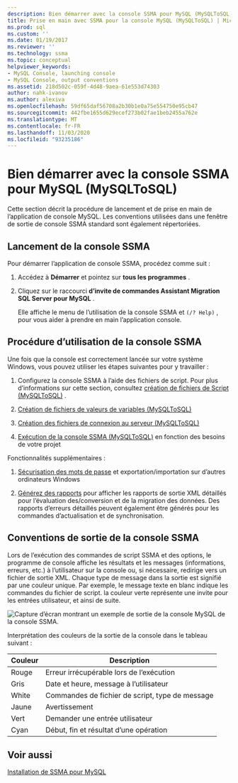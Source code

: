 ```yaml
---
description: Bien démarrer avec la console SSMA pour MySQL (MySQLToSQL)
title: Prise en main avec SSMA pour la console MySQL (MySQLToSQL) | Microsoft Docs
ms.prod: sql
ms.custom: ''
ms.date: 01/19/2017
ms.reviewer: ''
ms.technology: ssma
ms.topic: conceptual
helpviewer_keywords:
- MySQL Console, launching console
- MySQL Console, output conventions
ms.assetid: 218d502c-059f-4d48-9aea-61e553d74303
author: nahk-ivanov
ms.author: alexiva
ms.openlocfilehash: 59df65daf56708a2b30b1e0a75e554750e95cb47
ms.sourcegitcommit: 442fbe1655d629ecef273b02fae1beb2455a762e
ms.translationtype: MT
ms.contentlocale: fr-FR
ms.lasthandoff: 11/03/2020
ms.locfileid: "93235186"
---
```

# <a name="getting-started-with-ssma-for-mysql-console-mysqltosql"></a>Bien démarrer avec la console SSMA pour MySQL (MySQLToSQL)
Cette section décrit la procédure de lancement et de prise en main de l’application de console MySQL. Les conventions utilisées dans une fenêtre de sortie de console SSMA standard sont également répertoriées.  
  
## <a name="launching-ssma-console"></a>Lancement de la console SSMA  
Pour démarrer l’application de console SSMA, procédez comme suit :  
  
1.  Accédez à **Démarrer** et pointez sur **tous les programmes** .  
  
2.  Cliquez sur le raccourci **d’invite de commandes Assistant Migration SQL Server pour MySQL** .  
  
    Elle affiche le menu de l’utilisation de la console SSMA et `(/? Help)` , pour vous aider à prendre en main l’application console.  
  
## <a name="procedure-for-using-the-ssma-console"></a>Procédure d’utilisation de la console SSMA  
Une fois que la console est correctement lancée sur votre système Windows, vous pouvez utiliser les étapes suivantes pour y travailler :  
  
1.  Configurez la console SSMA à l’aide des fichiers de script. Pour plus d’informations sur cette section, consultez [création de fichiers de Script &#40;MySQLToSQL&#41;](../../ssma/mysql/creating-script-files-mysqltosql.md) .  
  
2.  [Création de fichiers de valeurs de variables &#40;MySQLToSQL&#41;](../../ssma/mysql/creating-variable-value-files-mysqltosql.md)  
  
3.  [Création des fichiers de connexion au serveur &#40;MySQLToSQL&#41;](../../ssma/mysql/creating-the-server-connection-files-mysqltosql.md)  
  
4.  [Exécution de la console SSMA &#40;MySQLToSQL&#41;](../../ssma/mysql/executing-the-ssma-console-mysqltosql.md) en fonction des besoins de votre projet  
  
Fonctionnalités supplémentaires :  
  
1.  [Sécurisation des mots de passe](managing-passwords-mysqltosql.md) et exportation/importation sur d’autres ordinateurs Windows  
  
2.  [Générez des rapports](generating-reports-mysqltosql.md) pour afficher les rapports de sortie XML détaillés pour l’évaluation des/conversion et de la migration des données. Des rapports d’erreurs détaillés peuvent également être générés pour les commandes d’actualisation et de synchronisation.  
  
## <a name="ssma-console-output-conventions"></a>Conventions de sortie de la console SSMA  
Lors de l’exécution des commandes de script SSMA et des options, le programme de console affiche les résultats et les messages (informations, erreurs, etc.) à l’utilisateur sur la console ou, si nécessaire, redirige vers un fichier de sortie XML. Chaque type de message dans la sortie est signifié par une couleur unique. Par exemple, le message texte en blanc indique les commandes du fichier de script. la couleur verte représente une invite pour les entrées utilisateur, et ainsi de suite.  
  
![Capture d’écran montrant un exemple de sortie de la console MySQL de la console SSMA.](../../ssma/mysql/media/ssmaconsoleoutput_mysql.jpg "SSMAConsoleOutput_MySQL")  
  
Interprétation des couleurs de la sortie de la console dans le tableau suivant :  
  
|Couleur|Description|  
|---------|---------------|  
|Rouge|Erreur irrécupérable lors de l’exécution|  
|Gris|Date et heure, message à l’utilisateur|  
|White|Commandes de fichier de script, type de message|  
|Jaune|Avertissement|  
|Vert|Demander une entrée utilisateur|  
|Cyan|Début, fin et résultat d’une opération|  
  
## <a name="see-also"></a>Voir aussi  
[Installation de SSMA pour MySQL](installing-ssma-for-mysql-mysqltosql.md)  
  
